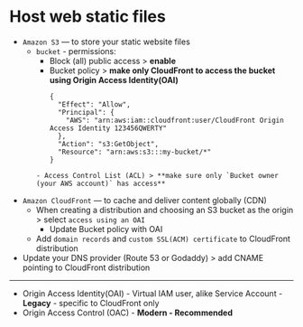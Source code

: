 # Host web static files

- `Amazon S3` — to store your static website files
  - `bucket` - permissions:
    - Block (all) public access > **enable**
    - Bucket policy > **make only CloudFront to access the bucket using Origin Access Identity(OAI)**
      ```
      {
        "Effect": "Allow",
        "Principal": {
          "AWS": "arn:aws:iam::cloudfront:user/CloudFront Origin Access Identity 123456QWERTY"
        },
        "Action": "s3:GetObject",
        "Resource": "arn:aws:s3:::my-bucket/*"
      }
    ```
    - Access Control List (ACL) > **make sure only `Bucket owner (your AWS account)` has access**
- `Amazon CloudFront` — to cache and deliver content globally (CDN)
  - When creating a distribution and choosing an S3 bucket as the origin > select `access using an OAI`
    - Update Bucket policy with OAI
  - Add `domain records` and `custom SSL(ACM) certificate` to CloudFront distribution
- Update your DNS provider (Route 53 or Godaddy) > add CNAME pointing to CloudFront distribution

---

- Origin Access Identity(OAI) - Virtual IAM user, alike Service Account - **Legacy** - specific to CloudFront only
- Origin Access Control (OAC) - **Modern - Recommended**
